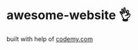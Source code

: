 # awesome-website :ok_hand:                                                                                            
built with help of <a href="http://johnelder.com/">codemy.com</a>
